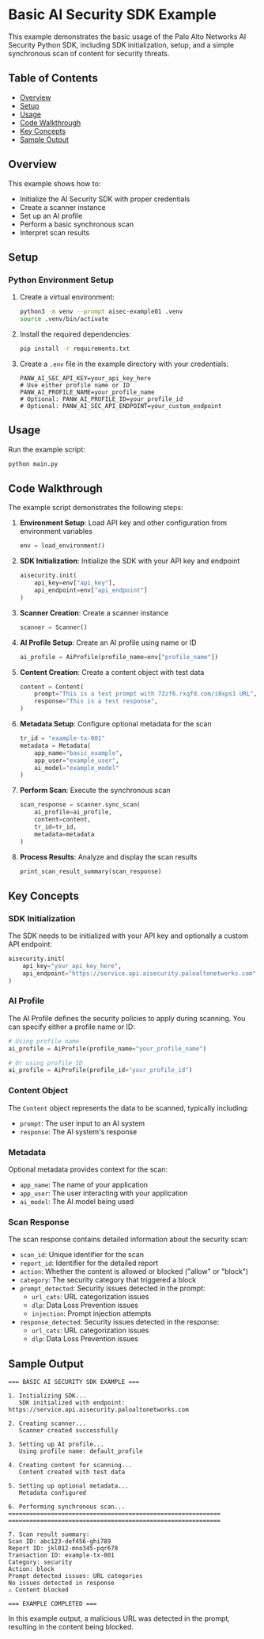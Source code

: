 # Basic AI Security SDK Example

This example demonstrates the basic usage of the Palo Alto Networks AI Security Python SDK, including SDK initialization, setup, and a simple synchronous scan of content for security threats.

## Table of Contents

- [Overview](#overview)
- [Setup](#setup)
- [Usage](#usage)
- [Code Walkthrough](#code-walkthrough)
- [Key Concepts](#key-concepts)
- [Sample Output](#sample-output)

## Overview

This example shows how to:
- Initialize the AI Security SDK with proper credentials
- Create a scanner instance
- Set up an AI profile
- Perform a basic synchronous scan
- Interpret scan results

## Setup

### Python Environment Setup

1. Create a virtual environment:
   ```bash
   python3 -m venv --prompt aisec-example01 .venv
   source .venv/bin/activate
   ```

2. Install the required dependencies:
   ```bash
   pip install -r requirements.txt
   ```

3. Create a `.env` file in the example directory with your credentials:
   ```
   PANW_AI_SEC_API_KEY=your_api_key_here
   # Use either profile name or ID
   PANW_AI_PROFILE_NAME=your_profile_name
   # Optional: PANW_AI_PROFILE_ID=your_profile_id
   # Optional: PANW_AI_SEC_API_ENDPOINT=your_custom_endpoint
   ```

## Usage

Run the example script:

```bash
python main.py
```

## Code Walkthrough

The example script demonstrates the following steps:

1. **Environment Setup**: Load API key and other configuration from environment variables
   ```python
   env = load_environment()
   ```

2. **SDK Initialization**: Initialize the SDK with your API key and endpoint
   ```python
   aisecurity.init(
       api_key=env["api_key"],
       api_endpoint=env["api_endpoint"]
   )
   ```

3. **Scanner Creation**: Create a scanner instance
   ```python
   scanner = Scanner()
   ```

4. **AI Profile Setup**: Create an AI profile using name or ID
   ```python
   ai_profile = AiProfile(profile_name=env["profile_name"])
   ```

5. **Content Creation**: Create a content object with test data
   ```python
   content = Content(
       prompt="This is a test prompt with 72zf6.rxqfd.com/i8xps1 URL",
       response="This is a test response",
   )
   ```

6. **Metadata Setup**: Configure optional metadata for the scan
   ```python
   tr_id = "example-tx-001"
   metadata = Metadata(
       app_name="basic_example",
       app_user="example_user",
       ai_model="example_model"
   )
   ```

7. **Perform Scan**: Execute the synchronous scan
   ```python
   scan_response = scanner.sync_scan(
       ai_profile=ai_profile,
       content=content,
       tr_id=tr_id,
       metadata=metadata
   )
   ```

8. **Process Results**: Analyze and display the scan results
   ```python
   print_scan_result_summary(scan_response)
   ```

## Key Concepts

### SDK Initialization

The SDK needs to be initialized with your API key and optionally a custom API endpoint:

```python
aisecurity.init(
    api_key="your_api_key_here",
    api_endpoint="https://service.api.aisecurity.paloaltonetworks.com"
)
```

### AI Profile

The AI Profile defines the security policies to apply during scanning. You can specify either a profile name or ID:

```python
# Using profile name
ai_profile = AiProfile(profile_name="your_profile_name")

# Or using profile ID
ai_profile = AiProfile(profile_id="your_profile_id")
```

### Content Object

The `Content` object represents the data to be scanned, typically including:
- `prompt`: The user input to an AI system
- `response`: The AI system's response

### Metadata

Optional metadata provides context for the scan:
- `app_name`: The name of your application
- `app_user`: The user interacting with your application
- `ai_model`: The AI model being used

### Scan Response

The scan response contains detailed information about the security scan:
- `scan_id`: Unique identifier for the scan
- `report_id`: Identifier for the detailed report
- `action`: Whether the content is allowed or blocked ("allow" or "block")
- `category`: The security category that triggered a block
- `prompt_detected`: Security issues detected in the prompt:
  - `url_cats`: URL categorization issues
  - `dlp`: Data Loss Prevention issues
  - `injection`: Prompt injection attempts
- `response_detected`: Security issues detected in the response:
  - `url_cats`: URL categorization issues
  - `dlp`: Data Loss Prevention issues

## Sample Output

```
=== BASIC AI SECURITY SDK EXAMPLE ===

1. Initializing SDK...
   SDK initialized with endpoint: https://service.api.aisecurity.paloaltonetworks.com

2. Creating scanner...
   Scanner created successfully

3. Setting up AI profile...
   Using profile name: default_profile

4. Creating content for scanning...
   Content created with test data

5. Setting up optional metadata...
   Metadata configured

6. Performing synchronous scan...
============================================================
============================================================

7. Scan result summary:
Scan ID: abc123-def456-ghi789
Report ID: jkl012-mno345-pqr678
Transaction ID: example-tx-001
Category: security
Action: block
Prompt detected issues: URL categories
No issues detected in response
⚠️ Content blocked

=== EXAMPLE COMPLETED ===
```

In this example output, a malicious URL was detected in the prompt, resulting in the content being blocked.